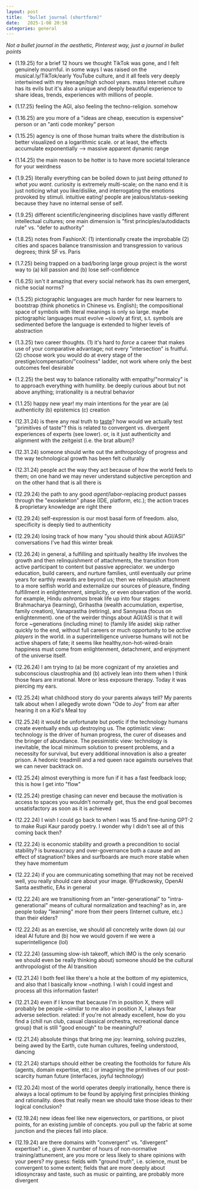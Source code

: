 ```yaml
---
layout: post
title:  "bullet journal (shortform)"
date:   2025-1-08 20:58
categories: general
---
```


*Not a bullet journal in the aesthetic, Pinterest way, just a journal in bullet points*
- (1.19.25) for a brief 12 hours we thought TikTok was gone, and I felt genuinely mournful. in some ways I was raised on the musical.ly/TikTok/early YouTube culture, and it all feels very deeply intertwined with my teenage/high school years. mass Internet culture has its evils but it's also a unique and deeply beautiful experience to share ideas, trends, experiences with millions of people.

- (1.17.25) feeling the AGI, also feeling the techno-religion. somehow 

- (1.16.25) are you more of a "ideas are cheap, execution is expensive" person or an "anti code monkey" person

- (1.15.25) agency is one of those human traits where the distribution is better visualized on a logarithmic scale. or at least, the effects accumulate exponentially --> massive apparent dynamic range

- (1.14.25) the main reason to be hotter is to have more societal tolerance for your weirdness

- (1.9.25) literally everything can be boiled down to just *being attuned to what you want*. curiosity is extremely multi-scale; on the nano end it is just noticing what you like/dislike, and interrogating the emotions provoked by stimuli. intuitive eating! people are jealous/status-seeking because they have no internal sense of self.

- (1.9.25) different scientific/engineering disciplines have vastly different intellectual cultures; one main dimension is "first principles/autodidacts rule" vs. "defer to authority"

- (1.8.25) notes from FashionX: (1) intentionally create the improbable (2) cities and spaces balance transmission and transgression to various degrees; think SF vs. Paris

- (1.7.25) being trapped on a bad/boring large group project is the worst way to (a) kill passion and (b) lose self-confidence

- (1.6.25) isn't it amazing that every social network has its own emergent, niche social norms?

- (1.5.25) pictographic languages are much harder for new learners to bootstrap (think phonetics in Chinese vs. English); the compositional space of symbols with literal meanings is only so large. maybe pictographic languages must evolve ~slowly at first, s.t. symbols are sedimented before the language is extended to higher levels of abstraction

- (1.3.25) two career thoughts. (1) it's hard to *force* a career that makes use of your comparative advantage; not every "intersection" is fruitful. (2) choose work you would do at every stage of the prestige/compensation/"coolness" ladder, not work where only the best outcomes feel desirable

- (1.2.25) the best way to balance rationality with empathy/"normalcy" is to approach everything with humility. be deeply curious about but not above anything; irrationality is a neutral behavior

- (1.1.25) happy new year! my main intentions for the year are (a) authenticity (b) epistemics (c) creation

- (12.31.24) is there any real truth to [taste](https://www.astralcodexten.com/p/friendly-and-hostile-analogies-for?hide_intro_popup=true)? how would we actually test "primitives of taste"? this is related to convergent vs. divergent experiences of experts (see lower). or, is it just authenticity and alignment with the zeitgeist (i.e. the brat album)?

- (12.31.24) someone should write out the anthropology of progress and the way technological growth has been felt culturally

- (12.31.24) people act the way they act because of how the world feels to them; on one hand we may never understand subjective perception and on the other hand that is all there is

- (12.29.24) the path to any good *agent*/labor-replacing product passes through the "exoskeleton" phase (IDE, platform, etc.); the action traces & proprietary knowledge are right there

- (12.29.24) self-expression is our most basal form of freedom. also, specificity is deeply tied to authenticity

- (12.29.24) losing track of how many "you should think about AGI/ASI" conversations I've had this winter break

- (12.26.24) in general, a fulfilling and spiritually healthy life involves the growth and then relinquishment of attachments, the transition from active participant to content but passive appreciator. we undergo education, build careers, and nurture families, until eventually our prime years for earthly rewards are beyond us; then we relinquish attachment to a more selfish world and externalize our sources of pleasure, finding fulfillment in enlightenment, simplicity, or even observation of the world. for example, Hindu *ashramas* break life up into four stages: Brahmacharya (learning), Grihastha (wealth accumulation, expertise, family creation), Vanaprastha (retiring), and Sannyasa (focus on enlightenment). one of the weirder things about AGI/ASI is that it will force ~generations (including mine) to (family life aside) skip rather quickly to the end, without full careers or much opportunity to be *active players* in the world. in a superintelligence universe humans will not be active shapers of fate; it seems like healthy,non-hot-wired-brain happiness must come from enlightenment, detachment, and enjoyment of the universe itself. 

- (12.26.24) I am trying to (a) be more cognizant of my anxieties and subconscious claustrophia and (b) actively lean into them when I think those fears are irrational. More or less exposure therapy. Today it was piercing my ears.

- (12.25.24) what childhood story do your parents always tell? My parents talk about when I allegedly wrote down "Ode to Joy" from ear after hearing it on a Kid's Meal toy

- (12.25.24) it would be unfortunate but poetic if the technology humans create eventually ends up destroying us. The optimistic view: technology is the driver of human progress, the curer of diseases and the bringer of abundance. The pessimistic view: technology is inevitable, the local minimum solution to present problems, and a necessity for survival, but every additional innovation is also a greater prison. A hedonic treadmill and a red queen race againsts ourselves that we can never backtrack on.

- (12.25.24) almost everything is more fun if it has a fast feedback loop; this is how I get into "flow"

- (12.25.24) prestige chasing can never end because the motivation is access to spaces you wouldn’t normally get, thus the end goal becomes unsatisfactory as soon as it is achieved

- (12.22.24) I wish I could go back to when I was 15 and fine-tuning GPT-2 to make Rupi Kaur parody poetry. I wonder why I didn't see all of this coming back then?

- (12.22.24) is economic stability and growth a precondition to social stability? is bureaucracy and over-governance both a cause and an effect of stagnation? bikes and surfboards are much more stable when they have momentum

- (12.22.24) if you are communicating something that may not be received well, you really should care about your image. @Yudkowsky, OpenAI Santa aesthetic, EAs in general

- (12.22.24) are we transitioning from an "inter-generational" to "intra-generational" means of cultural normalization and teaching? as in, are people today "learning" more from their peers (Internet culture, etc.) than their elders?

- (12.22.24) as an exercise, we should all concretely write down (a) our ideal AI future and (b) how we would govern if we were a superintelligence (lol)

- (12.22.24) (assuming slow-ish takeoff, which IMO is the only scenario we should even be really thinking about) someone should be the cultural anthropologist of the AI transition

- (12.21.24) I both feel like there's a hole at the bottom of my epistemics, and also that I basically know ~nothing. I wish I could ingest and process all this information faster!

- (12.21.24) even if I know that because I'm in position X, there will probably be people ~similar to me also in position X, I always fear adverse selection. related: if you're not already excellent, how do you find a {chill run club, casual classical orchestra, recreational dance group} that is still "good enough" to be meaningful?

- (12.21.24) absolute things that bring me joy: learning, solving puzzles, being awed by the Earth, cute human cultures, feeling understood, dancing

- (12.21.24) startups should either be creating the footholds for future AIs (agents, domain expertise, etc.) or imagining the primitives of our post-scarcity human future (interfaces, joyful technology)

- (12.20.24) most of the world operates deeply irrationally, hence there is always a local optimum to be found by applying first principles thinking and rationality. does that really mean we should take those ideas to their logical conclusion?

- (12.19.24) new ideas feel like new eigenvectors, or partitions, or pivot points, for an existing jumble of concepts. you pull up the fabric at some junction and the pieces fall into place.

- (12.19.24) are there domains with "convergent" vs. "divergent" expertise? i.e., given X number of hours of non-normative training/attunement, are you more or less likely to share opinions with your peers? my guess: fields with "ground truth", i.e. science, must be convergent to some extent; fields that are more deeply about idiosyncrasy and taste, such as music or painting, are probably more divergent